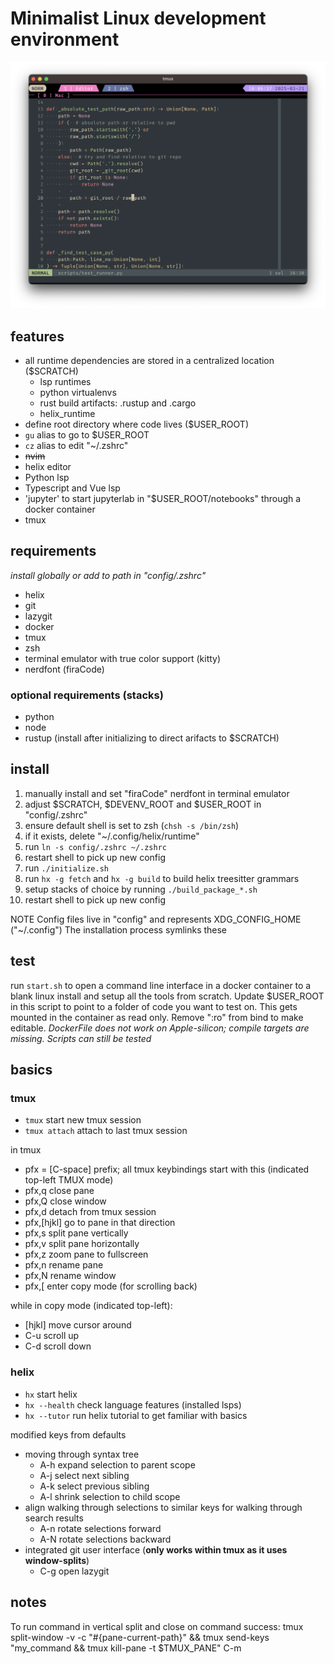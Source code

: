 # Minimalist Linux development environment

![screenshot](sample.png)

## features
- all runtime dependencies are stored in a centralized location ($SCRATCH)
	- lsp runtimes
	- python virtualenvs
	- rust build artifacts: .rustup and .cargo
	- helix_runtime
- define root directory where code lives ($USER_ROOT)
- `gu` alias to go to $USER_ROOT
- `cz` alias to edit "~/.zshrc"
- ~~nvim~~
- helix editor
- Python lsp
- Typescript and Vue lsp
- 'jupyter' to start jupyterlab in "$USER_ROOT/notebooks" through a docker container
- tmux

## requirements
_install globally or add to path in "config/.zshrc"_
- helix
- git
- lazygit
- docker
- tmux
- zsh
- terminal emulator with true color support (kitty)
- nerdfont (firaCode)

### optional requirements (stacks)
- python
- node
- rustup (install after initializing to direct arifacts to $SCRATCH)

## install
1. manually install and set "firaCode" nerdfont in terminal emulator
2. adjust $SCRATCH, $DEVENV_ROOT and $USER_ROOT in "config/.zshrc"
3. ensure default shell is set to zsh (`chsh -s /bin/zsh`)
4. if it exists, delete "~/.config/helix/runtime"
5. run `ln -s config/.zshrc ~/.zshrc`
6. restart shell to pick up new config
7. run `./initialize.sh`
8. run `hx -g fetch` and `hx -g build` to build helix treesitter grammars
9. setup stacks of choice by running `./build_package_*.sh`
10. restart shell to pick up new config

NOTE
Config files live in "config" and represents XDG_CONFIG_HOME ("~/.config")
The installation process symlinks these

## test
run `start.sh` to open a command line interface in a docker container to a blank linux install and setup all the tools from scratch.
Update $USER_ROOT in this script to point to a folder of code you want to test on. This gets mounted in the container as read only. Remove ":ro" from bind to make editable.
_DockerFile does not work on Apple-silicon; compile targets are missing. Scripts can still be tested_

## basics

### tmux
- `tmux` start new tmux session
- `tmux attach` attach to last tmux session

in tmux
- pfx = [C-space] prefix; all tmux keybindings start with this (indicated top-left TMUX mode)
- pfx,q close pane
- pfx,Q close window
- pfx,d detach from tmux session
- pfx,[hjkl] go to pane in that direction
- pfx,s split pane vertically
- pfx,v split pane horizontally
- pfx,z zoom pane to fullscreen
- pfx,n rename pane
- pfx,N rename window
- pfx,[ enter copy mode (for scrolling back)

while in copy mode (indicated top-left):
- [hjkl] move cursor around
- C-u scroll up
- C-d scroll down

### helix
- `hx` start helix
- `hx --health` check language features (installed lsps)
- `hx --tutor` run helix tutorial to get familiar with basics

modified keys from defaults
- moving through syntax tree
	- A-h expand selection to parent scope
	- A-j select next sibling
	- A-k select previous sibling
	- A-l shrink selection to child scope
- align walking through selections to similar keys for walking through search results
	- A-n rotate selections forward
	- A-N rotate selections backward
- integrated git user interface (**only works within tmux as it uses window-splits**)
	- C-g open lazygit

## notes
To run command in vertical split and close on command success:
tmux split-window -v -c "#{pane-current-path}" && tmux send-keys "my_command && tmux kill-pane -t \$TMUX_PANE" C-m

